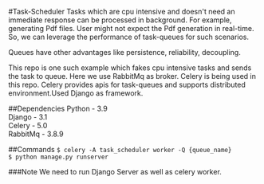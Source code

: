 #Task-Scheduler
Tasks which are cpu intensive and doesn't need an immediate
response can be processed in background. For example, generating Pdf
files. User might not expect the Pdf generation in real-time. So,
we can leverage the performance of task-queues for such scenarios.

Queues have other advantages like persistence, reliability,
decoupling.<br>


This repo is one such example which fakes cpu intensive tasks and
sends the task to queue. Here we use RabbitMq as broker. Celery is being
used in this repo. Celery provides apis for task-queues and 
supports distributed environment.Used Django as framework.<br>

##Dependencies
Python - 3.9<br>
Django - 3.1<br>
Celery - 5.0<br>
RabbitMq - 3.8.9

##Commands
``$ celery -A task_scheduler worker -Q {queue_name} ``<br>
``$ python manage.py runserver``

###Note
We need to run Django Server as well as celery worker.
